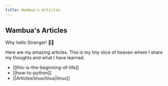 ```yaml
---
title: Wambua's Articles
---
```

## Wambua's Articles


Why hello Stranger! 👋😀

Here are my amazing articles. This is my tiny slice of heaven where I share my thoughts and what I have learned.

- [[this-is-the-beginning-of-life]]
- [[how-to-python]]
- [[Articles/linux/linux|linux]]




